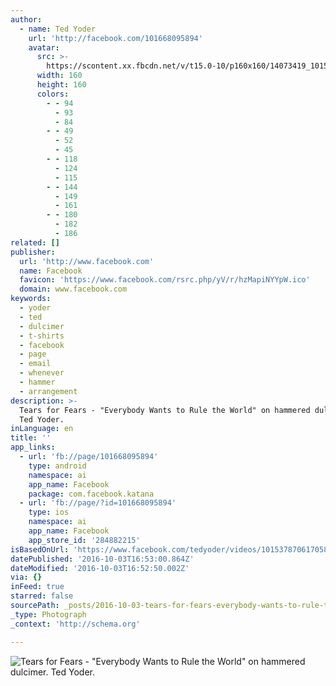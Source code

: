 ```yaml
---
author:
  - name: Ted Yoder
    url: 'http://facebook.com/101668095894'
    avatar:
      src: >-
        https://scontent.xx.fbcdn.net/v/t15.0-10/p160x160/14073419_10153787072840895_764416648_n.jpg?oh=2ba9da0b1abeb646db335548a884d31f&oe=58A76C06
      width: 160
      height: 160
      colors:
        - - 94
          - 93
          - 84
        - - 49
          - 52
          - 45
        - - 118
          - 124
          - 115
        - - 144
          - 149
          - 161
        - - 180
          - 182
          - 186
related: []
publisher:
  url: 'http://www.facebook.com'
  name: Facebook
  favicon: 'https://www.facebook.com/rsrc.php/yV/r/hzMapiNYYpW.ico'
  domain: www.facebook.com
keywords:
  - yoder
  - ted
  - dulcimer
  - t-shirts
  - facebook
  - page
  - email
  - whenever
  - hammer
  - arrangement
description: >-
  Tears for Fears - "Everybody Wants to Rule the World" on hammered dulcimer.
  Ted Yoder.
inLanguage: en
title: ''
app_links:
  - url: 'fb://page/101668095894'
    type: android
    namespace: ai
    app_name: Facebook
    package: com.facebook.katana
  - url: 'fb://page/?id=101668095894'
    type: ios
    namespace: ai
    app_name: Facebook
    app_store_id: '284882215'
isBasedOnUrl: 'https://www.facebook.com/tedyoder/videos/10153787061705895/?hc_ref=NEWSFEED'
datePublished: '2016-10-03T16:53:00.864Z'
dateModified: '2016-10-03T16:52:50.002Z'
via: {}
inFeed: true
starred: false
sourcePath: _posts/2016-10-03-tears-for-fears-everybody-wants-to-rule-the-world-on-ham.md
_type: Photograph
_context: 'http://schema.org'

---
```

![Tears for Fears - "Everybody Wants to Rule the World" on hammered dulcimer. Ted Yoder.](https://scontent.xx.fbcdn.net/t31.0-8/14468717_10153875147720895_166557798073655625_o.jpg)